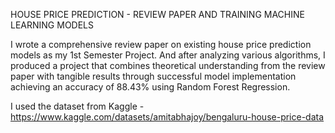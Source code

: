 HOUSE PRICE PREDICTION - REVIEW PAPER AND TRAINING MACHINE LEARNING MODELS

I wrote a comprehensive review paper on existing house price prediction models as my 1st Semester Project. 
And after analyzing various algorithms, I produced a project that combines theoretical understanding from the review paper with tangible results through successful model implementation achieving an accuracy of 88.43% using Random Forest Regression.

I used the dataset from Kaggle - https://www.kaggle.com/datasets/amitabhajoy/bengaluru-house-price-data
